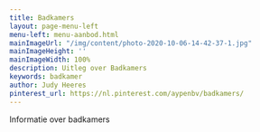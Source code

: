 ```yaml
---
title: Badkamers
layout: page-menu-left
menu-left: menu-aanbod.html
mainImageUrl: "/img/content/photo-2020-10-06-14-42-37-1.jpg"
mainImageHeight: ''
mainImageWidth: 100%
description: Uitleg over Badkamers
keywords: badkamer
author: Judy Heeres
pinterest_url: https://nl.pinterest.com/aypenbv/badkamers/
---
```


Informatie over badkamers